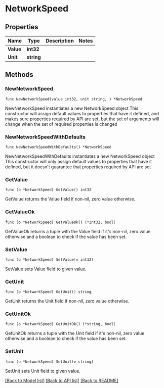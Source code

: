 # NetworkSpeed

## Properties

Name | Type | Description | Notes
------------ | ------------- | ------------- | -------------
**Value** | **int32** |  | 
**Unit** | **string** |  | 

## Methods

### NewNetworkSpeed

`func NewNetworkSpeed(value int32, unit string, ) *NetworkSpeed`

NewNetworkSpeed instantiates a new NetworkSpeed object
This constructor will assign default values to properties that have it defined,
and makes sure properties required by API are set, but the set of arguments
will change when the set of required properties is changed

### NewNetworkSpeedWithDefaults

`func NewNetworkSpeedWithDefaults() *NetworkSpeed`

NewNetworkSpeedWithDefaults instantiates a new NetworkSpeed object
This constructor will only assign default values to properties that have it defined,
but it doesn't guarantee that properties required by API are set

### GetValue

`func (o *NetworkSpeed) GetValue() int32`

GetValue returns the Value field if non-nil, zero value otherwise.

### GetValueOk

`func (o *NetworkSpeed) GetValueOk() (*int32, bool)`

GetValueOk returns a tuple with the Value field if it's non-nil, zero value otherwise
and a boolean to check if the value has been set.

### SetValue

`func (o *NetworkSpeed) SetValue(v int32)`

SetValue sets Value field to given value.


### GetUnit

`func (o *NetworkSpeed) GetUnit() string`

GetUnit returns the Unit field if non-nil, zero value otherwise.

### GetUnitOk

`func (o *NetworkSpeed) GetUnitOk() (*string, bool)`

GetUnitOk returns a tuple with the Unit field if it's non-nil, zero value otherwise
and a boolean to check if the value has been set.

### SetUnit

`func (o *NetworkSpeed) SetUnit(v string)`

SetUnit sets Unit field to given value.



[[Back to Model list]](../README.md#documentation-for-models) [[Back to API list]](../README.md#documentation-for-api-endpoints) [[Back to README]](../README.md)


